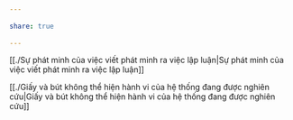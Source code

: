 ---  
share: true  
---  
[[./Sự phát minh của việc viết phát minh ra việc lập luận|Sự phát minh của việc viết phát minh ra việc lập luận]]   
[[./Giấy và bút không thể hiện hành vi của hệ thống đang được nghiên cứu|Giấy và bút không thể hiện hành vi của hệ thống đang được nghiên cứu]]  
